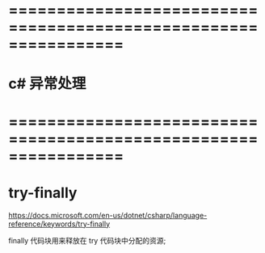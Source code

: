 # ================================================================ #
#              c#  异常处理
# ================================================================ #


# try-finally
https://docs.microsoft.com/en-us/dotnet/csharp/language-reference/keywords/try-finally


finally 代码块用来释放在 try 代码块中分配的资源;






